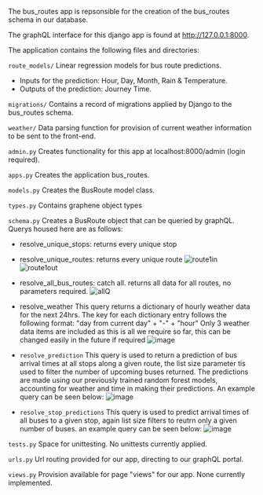 The bus_routes app is repsonsible for the creation of the bus_routes schema in our database.

The graphQL interface for this django app is found at http://127.0.0.1:8000.

The application contains the following files and directories:

`route_models/`
Linear regression models for bus route predictions.
- Inputs for the prediction: Hour, Day, Month, Rain & Temperature.
- Outputs of the prediction: Journey Time.

`migrations/`
Contains a record of migrations applied by Django to the bus_routes schema.

`weather/`
Data parsing function for provision of current weather information to be sent to the front-end.

`admin.py`
Creates functionality for this app at localhost:8000/admin (login required).

`apps.py`
Creates the application bus_routes.

`models.py`
Creates the BusRoute model class.

`types.py`
Contains graphene object types

`schema.py`
Creates a BusRoute object that can be queried by graphQL. Querys housed here are as follows:

- resolve_unique_stops: returns every unique stop

- resolve_unique_routes: returns every unique route
![route1in](https://user-images.githubusercontent.com/71881578/126664189-0173cf28-a8f2-45e9-b0b3-b1d0119149a1.PNG)
![route1out](https://user-images.githubusercontent.com/71881578/126664199-8751caf9-cad0-4f65-9133-de88ebc01493.PNG)

- resolve_all_bus_routes: catch all. returns all data for all routes, no parameters required.
![allQ](https://user-images.githubusercontent.com/71881578/125189397-ce744a00-e22f-11eb-9914-c4a44b18ce2f.PNG)

- resolve_weather
This query returns a dictionary of hourly weather data for the next 24hrs.
The key for each dictionary entry follows the following format: "day from current day" + "-" + "hour"
Only 3 weather data items are included as this is all we require so far, this can be changed easily in the future if required
![image](https://user-images.githubusercontent.com/25707613/129356397-3ef299c8-0564-43af-a81e-11b7270a6bfd.PNG)

- `resolve_prediction`
This query is used to return a prediction of bus arrival times at all stops along a given route, the list size parameter tis used to filter the number of upcoming buses returned. The predictions are made using our previously trained random forest models, accounting for weather and time in making their predictions. An example query can be seen below:
![image](https://user-images.githubusercontent.com/25707613/129721425-6751b261-f7d3-4f81-a8dd-e2cfa0916f17.PNG)

- `resolve_stop_predictions`
This query is used to predict arrival times of all buses to a given stop, again list size filters to reutrn only a given number of buses. an example query can be seen below:
![image](https://user-images.githubusercontent.com/25707613/129721753-dd65a499-402e-4f2b-a297-016ffbb4cb0f.PNG)

`tests.py`
Space for unittesting. No unittests currently applied.

`urls.py`
Url routing provided for our app, directing to our graphQL portal.

`views.py`
Provision available for page "views" for our app. None currently implemented.
